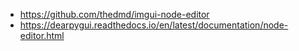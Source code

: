- https://github.com/thedmd/imgui-node-editor
- https://dearpygui.readthedocs.io/en/latest/documentation/node-editor.html
